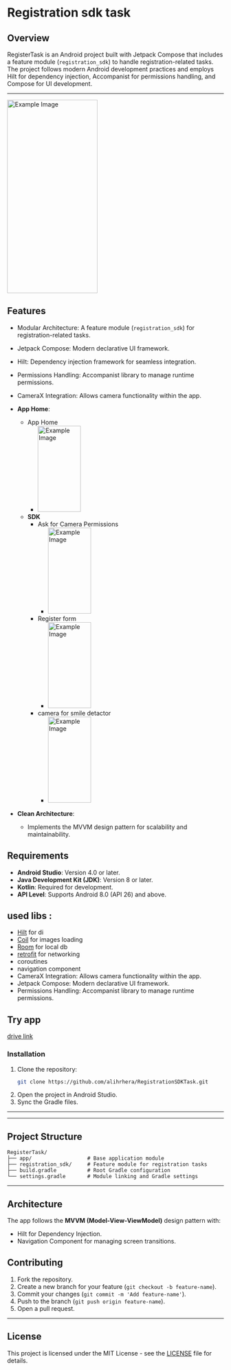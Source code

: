 # Registration sdk task

## Overview
RegisterTask is an Android project built with Jetpack Compose that includes a feature module (`registration_sdk`) to handle registration-related tasks. The project follows modern Android development practices and employs Hilt for dependency injection, Accompanist for permissions handling, and Compose for UI development.

---


  <img src="https://github.com/user-attachments/assets/36e34b5a-e22f-4050-89e3-e09b348b03d3" alt="Example Image" width="210" height="450">


## Features
- Modular Architecture: A feature module (`registration_sdk`) for registration-related tasks.
- Jetpack Compose: Modern declarative UI framework.
- Hilt: Dependency injection framework for seamless integration.
- Permissions Handling: Accompanist library to manage runtime permissions.
- CameraX Integration: Allows camera functionality within the app.

  
- **App Home**:
  - App Home
    - <img src="https://github.com/user-attachments/assets/2fc33f0b-9efd-461a-b82d-acbecbb364ca" alt="Example Image" width="100" height="200">
  - **SDK**
    - Ask for Camera Permissions
      - <img src="https://github.com/user-attachments/assets/f12ae361-e297-4a9c-a793-f3ab1eb3c3f3" alt="Example Image" width="100" height="200">
    - Register form
      - <img src="https://github.com/user-attachments/assets/7c6db2ee-77aa-4de5-8953-89375b15ad53" alt="Example Image" width="100" height="200">
    - camera for smile detactor
      - <img src="https://github.com/user-attachments/assets/b198ac29-b537-4187-9e38-e14e2ff0ba7b" alt="Example Image" width="100" height="200">
  
- **Clean Architecture**:
  - Implements the MVVM design pattern for scalability and maintainability.

## Requirements
- **Android Studio**: Version 4.0 or later.
- **Java Development Kit (JDK)**: Version 8 or later.
- **Kotlin**: Required for development.
- **API Level**: Supports Android 8.0 (API 26) and above.

## used libs :
  - [Hilt](https://developer.android.com/training/dependency-injection/hilt-android) for di
  - [Coil](https://coil-kt.github.io/coil/)  for images loading
  - [Room](https://developer.android.com/training/data-storage/room) for local db
  - [retrofit](https://square.github.io/retrofit/) for networking  
  - coroutines 
  - navigation component
  - CameraX Integration: Allows camera functionality within the app.
  - Jetpack Compose: Modern declarative UI framework.
  - Permissions Handling: Accompanist library to manage runtime permissions.
  
## Try app 
  [drive link ](https://drive.google.com/file/d/10f9qYZXDlKLA0uzG6EAwSqCqThw9B708/view?usp=sharing)
    

### Installation
1. Clone the repository:
   ```bash
   git clone https://github.com/alihrhera/RegistrationSDKTask.git
   ```
2. Open the project in Android Studio.
3. Sync the Gradle files.

---

---

## Project Structure
```plaintext
RegisterTask/
├── app/                  # Base application module
├── registration_sdk/     # Feature module for registration tasks
├── build.gradle          # Root Gradle configuration
└── settings.gradle       # Module linking and Gradle settings
```

---


## Architecture
The app follows the **MVVM (Model-View-ViewModel)** design pattern with:
- Hilt for Dependency Injection.
- Navigation Component for managing screen transitions.



## Contributing
1. Fork the repository.
2. Create a new branch for your feature (`git checkout -b feature-name`).
3. Commit your changes (`git commit -m 'Add feature-name'`).
4. Push to the branch (`git push origin feature-name`).
5. Open a pull request.

---

## License
This project is licensed under the MIT License - see the [LICENSE](LICENSE) file for details.
 

